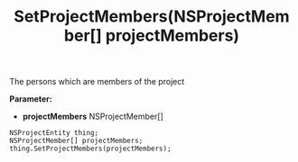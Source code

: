 ﻿---
uid: crmscript_ref_NSProjectEntity_SetProjectMembers
title: SetProjectMembers(NSProjectMember[] projectMembers)
intellisense: NSProjectEntity.SetProjectMembers
keywords: NSProjectEntity, GetProjectMembers
so.topic: reference
---

The persons which are members of the project

**Parameter:** 
 - **projectMembers** NSProjectMember[]

```crmscript
NSProjectEntity thing;
NSProjectMember[] projectMembers;
thing.SetProjectMembers(projectMembers);
```

